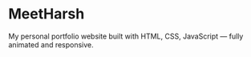# MeetHarsh
My personal portfolio website built with HTML, CSS, JavaScript — fully animated and responsive.
